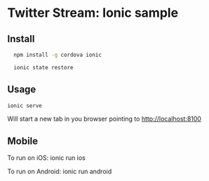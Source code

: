 # Twitter Stream: Ionic sample

## Install

```sh
  npm install -g cordova ionic
```

```sh
  ionic state restore
```

## Usage

```sh
ionic serve
```

Will start a new tab in you browser pointing to [http://localhost:8100](http://localhost:8100)

## Mobile

To run on iOS:
  ionic run ios

To run on Android:
  ionic run android

